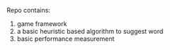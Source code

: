 Repo contains:

1. game framework
2. a basic heuristic based algorithm to suggest word
3. basic performance measurement

